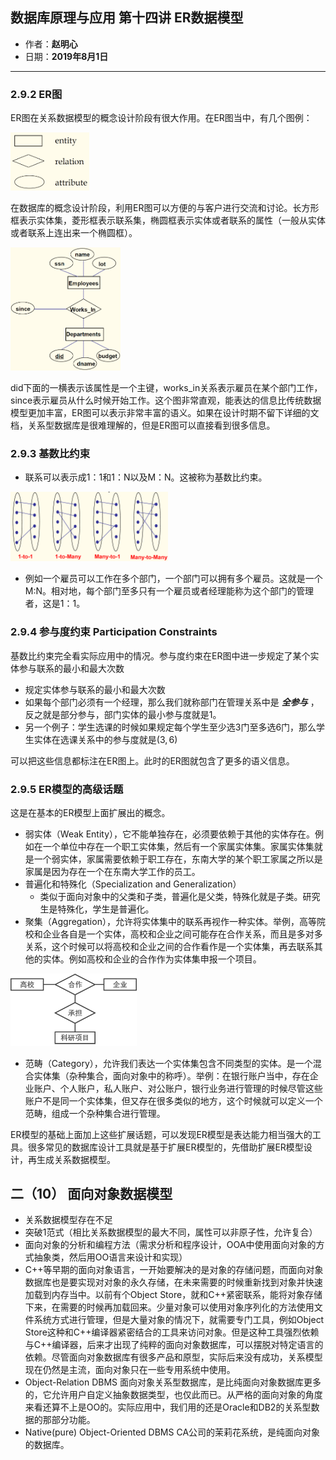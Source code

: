 ## 数据库原理与应用 第十四讲 ER数据模型

- 作者：**赵明心**
- 日期：**2019年8月1日**

---

### **2.9.2 ER图**

ER图在关系数据模型的概念设计阶段有很大作用。在ER图当中，有几个图例：

<img src="img/Note_14/legend.png" width="25%">

在数据库的概念设计阶段，利用ER图可以方便的与客户进行交流和讨论。长方形框表示实体集，菱形框表示联系集，椭圆框表示实体或者联系的属性（一般从实体或者联系上连出来一个椭圆框）。

<img src="img/Note_14/er_exp.png" width="35%">

did下面的一横表示该属性是一个主键，works_in关系表示雇员在某个部门工作，since表示雇员从什么时候开始工作。这个图非常直观，能表达的信息比传统数据模型更加丰富，ER图可以表示非常丰富的语义。如果在设计时期不留下详细的文档，关系型数据库是很难理解的，但是ER图可以直接看到很多信息。

### **2.9.3 基数比约束**

- 联系可以表示成1：1和1：N以及M：N。这被称为基数比约束。

<img src="img/Note_14/constraint.png" width="50%">

- 例如一个雇员可以工作在多个部门，一个部门可以拥有多个雇员。这就是一个M:N。相对地，每个部门至多只有一个雇员或者经理能称为这个部门的管理者，这是1：1。

### **2.9.4 参与度约束 Participation Constraints**

基数比约束完全看实际应用中的情况。参与度约束在ER图中进一步规定了某个实体参与联系的最小和最大次数

- 规定实体参与联系的最小和最大次数
- 如果每个部门必须有一个经理，那么我们就称部门在管理关系中是 ***全参与*** ，反之就是部分参与，部门实体的最小参与度就是1。
- 另一个例子：学生选课的时候如果规定每个学生至少选3门至多选6门，那么学生实体在选课关系中的参与度就是$(3,6)$

可以把这些信息都标注在ER图上。此时的ER图就包含了更多的语义信息。

### **2.9.5 ER模型的高级话题**

这是在基本的ER模型上面扩展出的概念。
- 弱实体（Weak Entity），它不能单独存在，必须要依赖于其他的实体存在。例如在一个单位中存在一个职工实体集，然后有一个家属实体集。家属实体集就是一个弱实体，家属需要依赖于职工存在，东南大学的某个职工家属之所以是家属是因为存在一个在东南大学工作的员工。
- 普遍化和特殊化（Specialization and Generalization）
  - 类似于面向对象中的父类和子类，普遍化是父类，特殊化就是子类。研究生是特殊化，学生是普遍化。
- 聚集（Aggregation），允许将实体集中的联系再视作一种实体。举例，高等院校和企业各自是一个实体，高校和企业之间可能存在合作关系，而且是多对多关系，这个时候可以将高校和企业之间的合作看作是一个实体集，再去联系其他的实体。例如高校和企业的合作作为实体集申报一个项目。

<img src="img/Note_14/er_exp1.png" width="40%">

- 范畴（Category），允许我们表达一个实体集包含不同类型的实体。是一个混合实体集（杂种集合，面向对象中的称呼）。举例：在银行账户当中，存在企业账户、个人账户，私人账户、对公账户，银行业务进行管理的时候尽管这些账户不是同一个实体集，但又存在很多类似的地方，这个时候就可以定义一个范畴，组成一个杂种集合进行管理。

ER模型的基础上面加上这些扩展话题，可以发现ER模型是表达能力相当强大的工具。很多常见的数据库设计工具就是基于扩展ER模型的，先借助扩展ER模型设计，再生成关系数据模型。

## 二（10） 面向对象数据模型

- 关系数据模型存在不足
- 突破1范式（相比关系数据模型的最大不同，属性可以非原子性，允许复合）
- 面向对象的分析和编程方法（需求分析和程序设计，OOA中使用面向对象的方式抽象类，然后用OO语言来设计和实现）
- C++等早期的面向对象语言，一开始要解决的是对象的存储问题，而面向对象数据库也是要实现对对象的永久存储，在未来需要的时候重新找到对象并快速加载到内存当中。以前有个Object Store，就和C++紧密联系，能将对象存储下来，在需要的时候再加载回来。少量对象可以使用对象序列化的方法使用文件系统方式进行管理，但是大量对象的情况下，就需要专门工具，例如Object Store这种和C++编译器紧密结合的工具来访问对象。但是这种工具强烈依赖与C++编译器，后来才出现了纯粹的面向对象数据库，可以摆脱对特定语言的依赖。尽管面向对象数据库有很多产品和原型，实际后来没有成功，关系模型现在仍然是主流，面向对象只在一些专用系统中使用。
- Object-Relation DBMS 面向对象关系型数据库，是比纯面向对象数据库更多的，它允许用户自定义抽象数据类型，也仅此而已。从严格的面向对象的角度来看还算不上是OO的。实际应用中，我们用的还是Oracle和DB2的关系型数据的那部分功能。
- Native(pure) Object-Oriented DBMS CA公司的茉莉花系统，是纯面向对象的数据库。
